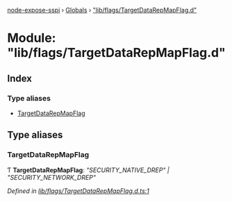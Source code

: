 [node-expose-sspi](../README.md) › [Globals](../globals.md) › ["lib/flags/TargetDataRepMapFlag.d"](_lib_flags_targetdatarepmapflag_d_.md)

# Module: "lib/flags/TargetDataRepMapFlag.d"

## Index

### Type aliases

* [TargetDataRepMapFlag](_lib_flags_targetdatarepmapflag_d_.md#targetdatarepmapflag)

## Type aliases

###  TargetDataRepMapFlag

Ƭ **TargetDataRepMapFlag**: *"SECURITY_NATIVE_DREP" | "SECURITY_NETWORK_DREP"*

*Defined in [lib/flags/TargetDataRepMapFlag.d.ts:1](https://github.com/jlguenego/node-expose-sspi/blob/c79000f/lib/flags/TargetDataRepMapFlag.d.ts#L1)*
